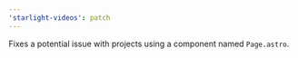 ```yaml
---
'starlight-videos': patch
---
```


Fixes a potential issue with projects using a component named `Page.astro`.
